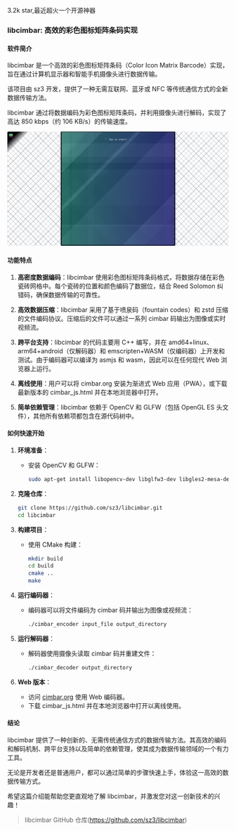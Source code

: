 3.2k star,最近超火一个开源神器

### libcimbar: 高效的彩色图标矩阵条码实现

#### 软件简介

libcimbar 是一个高效的彩色图标矩阵条码（Color Icon Matrix Barcode）实现，旨在通过计算机显示器和智能手机摄像头进行数据传输。

该项目由 sz3 开发，提供了一种无需互联网、蓝牙或 NFC 等传统通信方式的全新数据传输方法。

libcimbar 通过将数据编码为彩色图标矩阵条码，并利用摄像头进行解码，实现了高达 850 kbps（约 106 KB/s）的传输速度。

![](image.png)

#### 功能特点

1. **高密度数据编码**：libcimbar 使用彩色图标矩阵条码格式，将数据存储在彩色瓷砖网格中。每个瓷砖的位置和颜色编码了数据位，结合 Reed Solomon 纠错码，确保数据传输的可靠性。

2. **高效数据压缩**：libcimbar 采用了基于喷泉码（fountain codes）和 zstd 压缩的文件编码协议。压缩后的文件可以通过一系列 cimbar 码输出为图像或实时视频流。

3. **跨平台支持**：libcimbar 的代码主要用 C++ 编写，并在 amd64+linux、arm64+android（仅解码器）和 emscripten+WASM（仅编码器）上开发和测试。由于编码器可以编译为 asmjs 和 wasm，因此可以在任何现代 Web 浏览器上运行。

4. **离线使用**：用户可以将 cimbar.org 安装为渐进式 Web 应用（PWA），或下载最新版本的 cimbar_js.html 并在本地浏览器中打开。

5. **简单依赖管理**：libcimbar 依赖于 OpenCV 和 GLFW（包括 OpenGL ES 头文件），其他所有依赖项都包含在源代码树中。

#### 如何快速开始

1. **环境准备**：
   - 安装 OpenCV 和 GLFW：
     ```bash
     sudo apt-get install libopencv-dev libglfw3-dev libgles2-mesa-dev
     ```

2. **克隆仓库**：
   ```bash
   git clone https://github.com/sz3/libcimbar.git
   cd libcimbar
   ```

3. **构建项目**：
   - 使用 CMake 构建：
     ```bash
     mkdir build
     cd build
     cmake ..
     make
     ```

4. **运行编码器**：
   - 编码器可以将文件编码为 cimbar 码并输出为图像或视频流：
     ```bash
     ./cimbar_encoder input_file output_directory
     ```

5. **运行解码器**：
   - 解码器使用摄像头读取 cimbar 码并重建文件：
     ```bash
     ./cimbar_decoder output_directory
     ```

6. **Web 版本**：
   - 访问 [cimbar.org](https://cimbar.org) 使用 Web 编码器。
   - 下载 cimbar_js.html 并在本地浏览器中打开以离线使用。

#### 结论

libcimbar 提供了一种创新的、无需传统通信方式的数据传输方法。其高效的编码和解码机制、跨平台支持以及简单的依赖管理，使其成为数据传输领域的一个有力工具。

无论是开发者还是普通用户，都可以通过简单的步骤快速上手，体验这一高效的数据传输方式。

希望这篇介绍能帮助您更直观地了解 libcimbar，并激发您对这一创新技术的兴趣！

>libcimbar GitHub 仓库(https://github.com/sz3/libcimbar)
